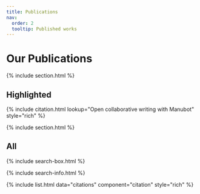 ```yaml
---
title: Publications
nav:
  order: 2
  tooltip: Published works
---
```


# Our Publications

<!-- # {% include icon.html icon="fa-solid fa-microscope" %} -->

<!-- Our work has been published on Science Advances, . -->

{% include section.html %}

## Highlighted

{% include citation.html lookup="Open collaborative writing with Manubot" style="rich" %}

{% include section.html %}

## All

{% include search-box.html %}

{% include search-info.html %}

{% include list.html data="citations" component="citation" style="rich" %}

